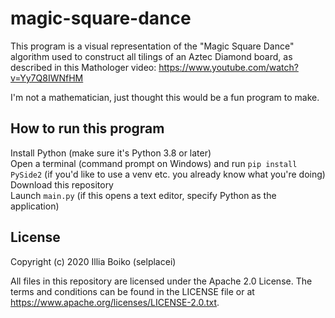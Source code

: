 # magic-square-dance

This program is a visual representation of the "Magic Square Dance" algorithm used to construct all tilings of an Aztec Diamond board, as described in this Mathologer video: https://www.youtube.com/watch?v=Yy7Q8IWNfHM

I'm not a mathematician, just thought this would be a fun program to make.

## How to run this program

Install Python (make sure it's Python 3.8 or later)  
Open a terminal (command prompt on Windows) and run `pip install PySide2` (if you'd like to use a venv etc. you already know what you're doing)  
Download this repository  
Launch `main.py` (if this opens a text editor, specify Python as the application)

## License

Copyright (c) 2020 Illia Boiko (selplacei)

All files in this repository are licensed under the Apache 2.0 License. The terms and conditions can be found in the LICENSE file or at https://www.apache.org/licenses/LICENSE-2.0.txt.
